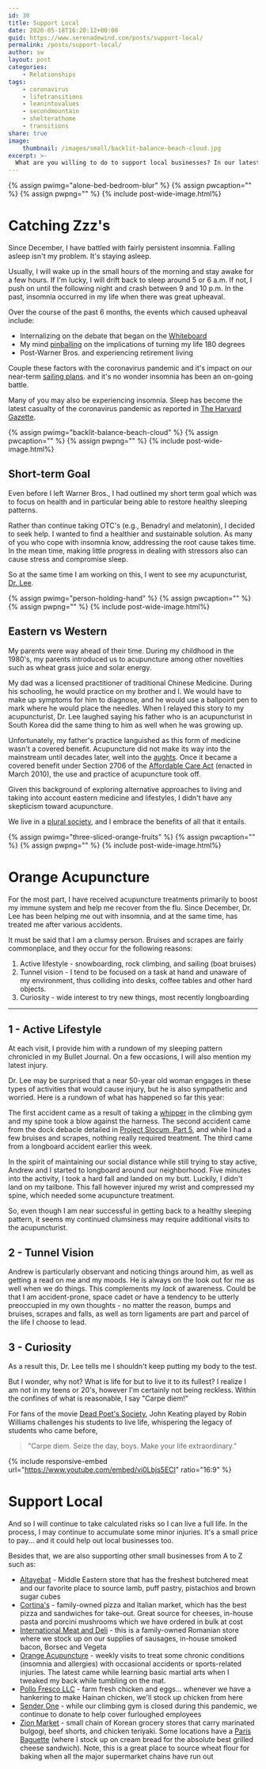```yaml
---
id: 30
title: Support Local
date: 2020-05-18T16:20:12+00:00
guid: https://www.serenadewind.com/posts/support-local/
permalink: /posts/support-local/
author: sw
layout: post
categories:
    - Relationships
tags:
    - coronavirus
    - lifetransitions
    - leanintovalues
    - secondmountain
    - shelterathome
    - transitions
share: true
image:
    thumbnail: /images/small/backlit-balance-beach-cloud.jpg 
excerpt: >-
  What are you willing to do to support local businesses? In our latest post, find out our approach. It may involve taking calculated risks in order to live a full life.
---
```

{% assign pwimg="alone-bed-bedroom-blur" %}
{% assign pwcaption="" %}
{% assign pwpng="" %}
{% include post-wide-image.html%}


# Catching Zzz's

Since December, I have battled with fairly persistent insomnia. Falling asleep isn't my problem. It's staying asleep.

Usually, I will wake up in the small hours of the morning and stay awake for a few hours. If I'm lucky, I will drift back to sleep around 5 or 6 a.m. If not, I push on until the following night and crash between 9 and 10 p.m. In the past, insomnia occurred in my life when there was great upheaval.

Over the course of the past 6 months, the events which caused upheaval include:

-   Internalizing on the debate that began on the [Whiteboard](https://www.serenadewind.com/posts/time-to-go-to-the-whiteboard/ "Time to go to the whiteboard")
-   My mind [pinballing](https://www.serenadewind.com/posts/past-present-and-future/ "Past, present and future") on the implications of turning my life 180 degrees
-   Post-Warner Bros. and experiencing retirement living

Couple these factors with the coronavirus pandemic and it's impact on our near-term [sailing plans](https://www.serenadewind.com/posts/2020-sailing-plan/ "Serenade Wind's 2020 Sailing Plans"). and it's no wonder insomnia has been an on-going battle.

Many of you may also be experiencing insomnia. Sleep has become the latest casualty of the coronavirus pandemic as reported in [The Harvard Gazette](https://news.harvard.edu/gazette/story/2020/04/sleep-problems-becoming-risk-factor-as-pandemic-continues/ "Sleep problems reported").

{% assign pwimg="backlit-balance-beach-cloud" %}
{% assign pwcaption="" %}
{% assign pwpng="" %}
{% include post-wide-image.html%}


## Short-term Goal

Even before I left Warner Bros., I had outlined my short term goal which was to focus on health and in particular being able to restore healthy sleeping patterns.

Rather than continue taking OTC's (e.g., Benadryl and melatonin), I decided to seek help. I wanted to find a healthier and sustainable solution. As many of you who cope with insomnia know, addressing the root cause takes time. In the mean time, making little progress in dealing with stressors also can cause stress and compromise sleep.

So at the same time I am working on this, I went to see my acupuncturist, [Dr. Lee](http://www.orangeacupuncturecenter.com/ "Orange Acupuncture").

{% assign pwimg="person-holding-hand" %}
{% assign pwcaption="" %}
{% assign pwpng="" %}
{% include post-wide-image.html%}


## Eastern vs Western

My parents were way ahead of their time. During my childhood in the 1980's, my parents introduced us to acupuncture among other novelties such as wheat grass juice and solar energy.

My dad was a licensed practitioner of traditional Chinese Medicine. During his schooling, he would practice on my brother and I. We would have to make up symptoms for him to diagnose, and he would use a ballpoint pen to mark where he would place the needles. When I relayed this story to my acupuncturist, Dr. Lee laughed saying his father who is an acupuncturist in South Korea did the same thing to him as well when he was growing up.

Unfortunately, my father's practice languished as this form of medicine wasn't a covered benefit. Acupuncture did not make its way into the mainstream until decades later, well into the [aughts](https://en.wikipedia.org/wiki/Aughts "What does aughts mean"). Once it became a covered benefit under Section 2706 of the [Affordable Care Act](http://www.thefiscaltimes.com/Articles/2013/07/26/Why-Your-Insurance-May-Start-Covering-Acupuncture-Meditation "Obama Care explained") (enacted in March 2010), the use and practice of acupuncture took off.

Given this background of exploring alternative approaches to living and taking into account eastern medicine and lifestyles, I didn't have any skepticism toward acupuncture.

We live in a [plural society](https://www.youtube.com/watch?v=21eaubatLGc "Clip from the West Wing on plural society"), and I embrace the benefits of all that it entails.

{% assign pwimg="three-sliced-orange-fruits" %}
{% assign pwcaption="" %}
{% assign pwpng="" %}
{% include post-wide-image.html%}


# Orange Acupuncture

For the most part, I have received acupuncture treatments primarily to boost my immune system and help me recover from the flu. Since December, Dr. Lee has been helping me out with insomnia, and at the same time, has treated me after various accidents.

It must be said that I am a clumsy person. Bruises and scrapes are fairly commonplace, and they occur for the following reasons:

1.  Active lifestyle - snowboarding, rock climbing, and sailing (boat bruises)
2.  Tunnel vision - I tend to be focused on a task at hand and unaware of my environment, thus colliding into desks, coffee tables and other hard objects.
3.  Curiosity - wide interest to try new things, most recently longboarding

---

## 1 - Active Lifestyle

At each visit, I provide him with a rundown of my sleeping pattern chronicled in my Bullet Journal. On a few occasions, I will also mention my latest injury.

Dr. Lee may be surprised that a near 50-year old woman engages in these types of activities that would cause injury, but he is also sympathetic and worried. Here is a rundown of what has happened so far this year:

The first accident came as a result of taking a [whipper](https://rockandice.com/how-to-climb/climbing-terminology/ "What does whipper mean") in the climbing gym and my spine took a blow against the harness. The second accident came from the dock debacle detailed in [Project Slocum, Part 5](https://www.serenadewind.com/posts/project-slocum-part-5/ "Project Slocum Part 5"), and while I had a few bruises and scrapes, nothing really required treatment. The third came from a longboard accident earlier this week.

In the spirit of maintaining our social distance while still trying to stay active, Andrew and I started to longboard around our neighborhood. Five minutes into the activity, I took a hard fall and landed on my butt. Luckily, I didn't land on my tailbone. This fall however injured my wrist and compressed my spine, which needed some acupuncture treatment.

So, even though I am near successful in getting back to a healthy sleeping pattern, it seems my continued clumsiness may require additional visits to the acupuncturist.

## 2 - Tunnel Vision

Andrew is particularly observant and noticing things around him, as well as getting a read on me and my moods. He is always on the look out for me as well when we do things. This complements my _lack_ of awareness. Could be that I am accident-prone, space cadet or have a tendency to be utterly preoccupied in my own thoughts - no matter the reason, bumps and bruises, scrapes and falls, as well as torn ligaments are part and parcel of the life I choose to lead.

## 3 - Curiosity

As a result this, Dr. Lee tells me I shouldn't keep putting my body to the test.

But I wonder, why not? What is life for but to live it to its fullest? I realize I am not in my teens or 20's, however I'm certainly not being reckless. Within the confines of what is reasonable, I say "Carpe diem!"

For fans of the movie [Dead Poet's Society](https://www.youtube.com/watch?v=vi0Lbjs5ECI), John Keating played by Robin Williams challenges his students to live life, whispering the legacy of students who came before, 

>"Carpe diem. Seize the day, boys. Make your life extraordinary."

{% include responsive-embed url="https://www.youtube.com/embed/vi0Lbjs5ECI" ratio="16:9" %}



# Support Local

And so I will continue to take calculated risks so I can live a full life. In the process, I may continue to accumulate some minor injuries. It's a small price to pay... and it could help out local businesses too.

Besides that, we are also supporting other small businesses from A to Z such as:

-   [Altayebat](https://altayebat.com/) - Middle Eastern store that has the freshest butchered meat and our favorite place to source lamb, puff pastry, pistachios and brown sugar cubes
-   [Cortina's](https://cortinasitalianfood.com/) - family-owned pizza and Italian market, which has the best pizza and sandwiches for take-out. Great source for cheeses, in-house pasta and porcini mushrooms which we have ordered in bulk at cost
-   [International Meat and Deli](https://www.intlmeatanddeli.com/) - this is a family-owned Romanian store where we stock up on our supplies of sausages, in-house smoked bacon, Borsec and Vegeta
-   [Orange Acupuncture](http://www.orangeacupuncturecenter.com/) - weekly visits to treat some chronic conditions (insomnia and allergies) with occasional accidents or sports-related injuries. The latest came while learning basic martial arts when I tweaked my back while tumbling on the mat.
-   [Pollo Fresco LLC](https://www.facebook.com/Pollo-Fresco-LLC-Anaheim-100976611474279/) - farm fresh chicken and eggs... whenever we have a hankering to make Hainan chicken, we'll stock up chicken from here
-   [Sender One](https://www.senderoneclimbing.com/) - while our climbing gym is closed during this pandemic, we continue to donate to help cover furloughed employees
-   [Zion Market](https://www.zionmarket.com/) - small chain of Korean grocery stores that carry marinated bulgogi, beef shorts, and chicken teriyaki. Some locations have a [Paris Baguette](https://parisbaguette.com/) (where I stock up on cream bread for the absolute best grilled cheese sandwich). Note, this is a great place to source wheat flour for baking when all the major supermarket chains have run out
